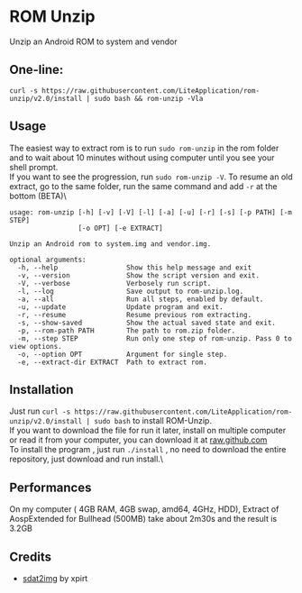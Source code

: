 # ROM Unzip
Unzip an Android ROM to system and vendor
## One-line: 
`curl -s https://raw.githubusercontent.com/LiteApplication/rom-unzip/v2.0/install | sudo bash && rom-unzip -Vla`
## Usage
The easiest way to extract rom is to run `sudo rom-unzip` in the rom folder and to wait about 10 minutes without using computer until you see your shell prompt.\
If you want to see the progression, run `sudo rom-unzip -V`. To resume an old extract, go to the same folder, run the same command and add `-r` at the bottom (BETA)\
```
usage: rom-unzip [-h] [-v] [-V] [-l] [-a] [-u] [-r] [-s] [-p PATH] [-m STEP]
                 [-o OPT] [-e EXTRACT]

Unzip an Android rom to system.img and vendor.img.

optional arguments:
  -h, --help                 Show this help message and exit
  -v, --version              Show the script version and exit.
  -V, --verbose              Verbosely run script.
  -l, --log                  Save output to rom-unzip.log.
  -a, --all                  Run all steps, enabled by default.
  -u, --update               Update program and exit.
  -r, --resume               Resume previous rom extracting.
  -s, --show-saved           Show the actual saved state and exit.
  -p, --rom-path PATH        The path to rom.zip folder.
  -m, --step STEP            Run only one step of rom-unzip. Pass 0 to view options.
  -o, --option OPT           Argument for single step.
  -e, --extract-dir EXTRACT  Path to extract rom.
```
## Installation
Just run `curl -s https://raw.githubusercontent.com/LiteApplication/rom-unzip/v2.0/install | sudo bash` to install ROM-Unzip.\
If you want to download the file for run it later, install on multiple computer or read it from your computer, you can download it at [raw.github.com](https://raw.githubusercontent.com/LiteApplication/rom-unzip/master/install)\
To install the program , just run `./install` , no need to download the entire repository, just download and run install.\
## Performances
On my computer ( 4GB RAM, 4GB swap, amd64, 4GHz, HDD), Extract of AospExtended for Bullhead (500MB) take about 2m30s and the result is 3.2GB
## Credits
- [sdat2img](https://github.com/xpirt/sdat2img) by xpirt
